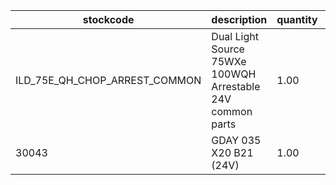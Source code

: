 |stockcode|description|quantity|location|
|---------|-----------|--------|--------|
|ILD_75E_QH_CHOP_ARREST_COMMON|Dual Light Source 75WXe 100WQH Arrestable 24V common parts|1.00||
|30043|GDAY 035 X20 B21 (24V)|1.00||
